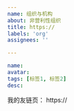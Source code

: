 ```yaml
---
name: 组织与机构
about: 非营利性组织
title: https://
labels: 'org'
assignees: ''

---
```

<!-- 组织与机构 -->
```yaml
name:
avatar:
tags: [标签1, 标签2]
desc:
```

<!-- 请添加 xaoxuu.com 到您的友链中，然后在下方写上您的友链页面链接： -->

我的友链页： https://

<!-- 如果您使用 issue 作为友链源，请下方写上 issue 仓库链接。 -->



<!-- end -->
